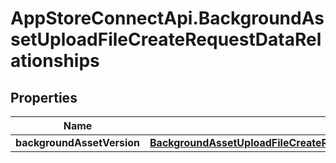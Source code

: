 # AppStoreConnectApi.BackgroundAssetUploadFileCreateRequestDataRelationships

## Properties

Name | Type | Description | Notes
------------ | ------------- | ------------- | -------------
**backgroundAssetVersion** | [**BackgroundAssetUploadFileCreateRequestDataRelationshipsBackgroundAssetVersion**](BackgroundAssetUploadFileCreateRequestDataRelationshipsBackgroundAssetVersion.md) |  | 


